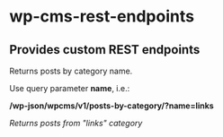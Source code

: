 # wp-cms-rest-endpoints

## Provides custom REST endpoints

Returns posts by category name.

Use query parameter **name**, i.e.:

**/wp-json/wpcms/v1/posts-by-category/?name=links**

_Returns posts from "links" category_
